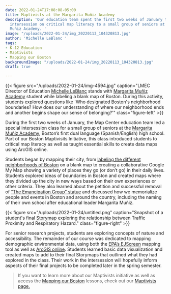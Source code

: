 ```yaml
---
date: 2022-01-24T17:08:08-05:00
title: Maptivists at the Margarita Muñiz Academy
description: 'Our education team spent the first two weeks of January teaching an
  intersession on critical map literacy to a small group of seniors at the Margarita
  Muñiz Academy. '
image: "/uploads/2022-01-24/img_20220113_104320813.jpg"
author: 'Michelle LeBlanc '
tags:
- K-12 Education
- Maptivists
- Mapping our Boston
backgroundImage: "/uploads/2022-01-24/img_20220113_104320813.jpg"
draft: true

---
```

{{< figure src="/uploads/2022-01-24/img-4594.jpg" caption="LMEC Director of Education [Michelle LeBlanc](https://www.leventhalmap.org/about/people/michelle-leblanc/) stands with [Margarita Muñiz Academy](https://munizacademy.org/) student while labeling a blank map of Boston. During this activity, students explored questions like 'Who designated Boston's neighborhood boundaries? How does our understanding of where our neighborhood ends and another begins shape our sense of belonging?'" class="figure-left" >}}

During the first two weeks of January, the Map Center education team led a special intersession class for a small group of seniors at the [Margarita Muñiz Academy](https://munizacademy.org/), Boston’s first dual language (Spanish/English) high school. Part of our Boston Maptivisits Initiative, this class introduced students to critical map literacy as well as taught essential skills to create data maps using ArcGIS online.

Students began by mapping their city, from [labeling the different neighborhoods of Boston](https://collections.leventhalmap.org/educators/curriculum-materials/137) on a blank map to creating a collaborative Google My Map showing a variety of places they go (or don’t go) in their daily lives. Students explored ideas of boundaries in Boston and created maps where they divided up the city in new ways based on their own experiences or other criteria. They also learned about the petition and successful removal of [“The Emancipation Group” statue](https://www.boston.gov/departments/arts-and-culture/emancipation-group) and discussed how we memorialize people and events in Boston and around the country, including the naming of their own school after educational leader Margarita Muñiz.

{{< figure src="/uploads/2022-01-24/untitled.png" caption="Snapshot of a student's final [Storymap](https://storymaps.arcgis.com/stories/4ab268560b834a65818070537a740af8) exploring the relationship between Traffic Proximity and Respiratory Hazard." class="figure-right" >}}

For senior research projects, students are exploring concepts of nature and accessibility. The remainder of our course was dedicated to mapping demographic environmental data, using both the [EPA’s EJScreen](https://www.epa.gov/ejscreen) mapping tool as well as [ArcGIS online](https://www.arcgis.com/index.html). Students learned basic data visualization and created maps to add to their final Storymaps that outlined what they had explored in the class. Their work in the intersession will hopefully inform aspects of their final projects to be completed later in the spring semester.

> If you want to learn more about our Maptivists initiative as well as access the [Mapping our Boston](https://collections.leventhalmap.org/educators/curriculum-materials/137) lessons, check out our [Maptivists page.](https://www.leventhalmap.org/education/k12/maptivists/)